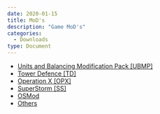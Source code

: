 ```yaml
---
date: 2020-01-15
title: MoD's
description: "Game MoD's"
categories:
  - Downloads
type: Document
---
```

 - [Units and Balancing Modification Pack [UBMP]](https://1drv.ms/u/s!Ajzl8qm2fVDyijDl7hJH35gL6aNa?e=quDSDJ)
 - [Tower Defence [TD]](https://1drv.ms/u/s!Ajzl8qm2fVDyiwgRMWzRFRf3p7fe?e=bNpWCo)
 - [Operation X [OPX]](https://1drv.ms/u/s!Ajzl8qm2fVDyikcOSrHPRLTcJoSM?e=g5Us9X)
 - [SuperStorm [SS]](https://1drv.ms/u/s!Ajzl8qm2fVDyija0OEvR1Lo1fP20?e=YFvqAz)
 - [OSMod](https://1drv.ms/u/s!Ajzl8qm2fVDyiw2hT1oTid8Fj7-o?e=6CqjNZ)
 - [Others](https://1drv.ms/u/s!Ajzl8qm2fVDybpFcGLnfzeroQcQ?e=YW9TuO)
